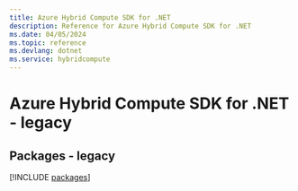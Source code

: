 ```yaml
---
title: Azure Hybrid Compute SDK for .NET
description: Reference for Azure Hybrid Compute SDK for .NET
ms.date: 04/05/2024
ms.topic: reference
ms.devlang: dotnet
ms.service: hybridcompute
---
```

# Azure Hybrid Compute SDK for .NET - legacy
## Packages - legacy
[!INCLUDE [packages](hybrid-compute-index.md)]
